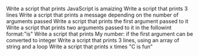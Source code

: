 Write a script that prints JavaScript is amaizing
Write a script that prints 3 lines
Write a script that prints a message depending on the number of arguments passed
Write a script that prints the first argument passed to it
Write a script that prints two arguments passed to it in the followint format:"is"
Write a script that prints My number: <first argument converted in integer> if the first argument can be converted to integer
Write a script that prints 3 lines, using an array of string and a loop
Write a script that prints x times "C is fun"

